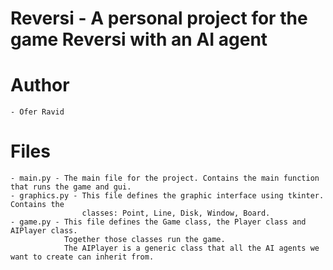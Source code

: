 # Reversi - A personal project for the game Reversi with an AI agent

# Author
    - Ofer Ravid


# Files
    - main.py - The main file for the project. Contains the main function that runs the game and gui.
    - graphics.py - This file defines the graphic interface using tkinter. Contains the
                    classes: Point, Line, Disk, Window, Board.
    - game.py - This file defines the Game class, the Player class and AIPlayer class.
                Together those classes run the game.
                The AIPlayer is a generic class that all the AI agents we want to create can inherit from.